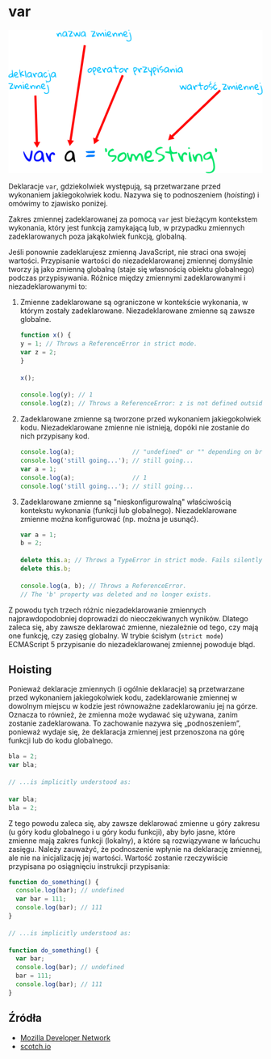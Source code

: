# var

![var](var.png )

Deklaracje `var`, gdziekolwiek występują, są przetwarzane przed wykonaniem
jakiegokolwiek kodu. Nazywa się to podnoszeniem (*hoisting*)
i omówimy to zjawisko poniżej.

Zakres zmiennej zadeklarowanej za pomocą `var` jest bieżącym kontekstem wykonania,
który jest funkcją zamykającą lub, w przypadku zmiennych zadeklarowanych poza
jakąkolwiek funkcją, globalną.

Jeśli ponownie zadeklarujesz zmienną JavaScript, nie straci ona swojej wartości.
Przypisanie wartości do niezadeklarowanej zmiennej domyślnie tworzy ją jako
zmienną globalną (staje się własnością obiektu globalnego) podczas przypisywania.
Różnice między zmiennymi zadeklarowanymi i niezadeklarowanymi to:

1. Zmienne zadeklarowane są ograniczone w kontekście wykonania, w którym zostały
zadeklarowane. Niezadeklarowane zmienne są zawsze globalne.

    ```js
    function x() {
    y = 1; // Throws a ReferenceError in strict mode.
    var z = 2;
    }

    x();

    console.log(y); // 1
    console.log(z); // Throws a ReferenceError: z is not defined outside x.
    ```

2. Zadeklarowane zmienne są tworzone przed wykonaniem jakiegokolwiek kodu.
    Niezadeklarowane zmienne nie istnieją, dopóki nie zostanie do nich przypisany
    kod.

    ```js
    console.log(a);                // "undefined" or "" depending on browser
    console.log('still going...'); // still going...
    var a = 1;
    console.log(a);                // 1
    console.log('still going...'); // still going...
    ```

3. Zadeklarowane zmienne są "nieskonfigurowalną" właściwością kontekstu wykonania
    (funkcji lub globalnego). Niezadeklarowane zmienne można konfigurować
    (np. można je usunąć).

    ```js
    var a = 1;
    b = 2;

    delete this.a; // Throws a TypeError in strict mode. Fails silently otherwise.
    delete this.b;

    console.log(a, b); // Throws a ReferenceError.
    // The 'b' property was deleted and no longer exists.
    ```

Z powodu tych trzech różnic niezadeklarowanie zmiennych najprawdopodobniej doprowadzi
do nieoczekiwanych wyników. Dlatego zaleca się, aby zawsze deklarować zmienne,
niezależnie od tego, czy mają one funkcję, czy zasięg globalny. W trybie ścisłym
(`strict mode`) ECMAScript 5 przypisanie do niezadeklarowanej zmiennej powoduje błąd.

## Hoisting

Ponieważ deklaracje zmiennych (i ogólnie deklaracje) są przetwarzane przed wykonaniem
jakiegokolwiek kodu, zadeklarowanie zmiennej w dowolnym miejscu w kodzie jest
równoważne zadeklarowaniu jej na górze. Oznacza to również, że zmienna może
wydawać się używana, zanim zostanie zadeklarowana. To zachowanie nazywa się
„podnoszeniem”, ponieważ wydaje się, że deklaracja zmiennej jest przenoszona na
górę funkcji lub do kodu globalnego.

```js
bla = 2;
var bla;

// ...is implicitly understood as:

var bla;
bla = 2;
```

Z tego powodu zaleca się, aby zawsze deklarować zmienne u góry zakresu
(u góry kodu globalnego i u góry kodu funkcji), aby było jasne, które zmienne
mają zakres funkcji (lokalny), a które są rozwiązywane w łańcuchu zasięgu.
Należy zauważyć, że podnoszenie wpłynie na deklarację zmiennej, ale nie na
inicjalizację jej wartości. Wartość zostanie rzeczywiście przypisana po
osiągnięciu instrukcji przypisania:

```js
function do_something() {
  console.log(bar); // undefined
  var bar = 111;
  console.log(bar); // 111
}

// ...is implicitly understood as:

function do_something() {
  var bar;
  console.log(bar); // undefined
  bar = 111;
  console.log(bar); // 111
}
```

## Źródła

* [Mozilla Developer Network](https://developer.mozilla.org/en-US/docs/Web/JavaScript/Reference/Statements/var)
* [scotch.io](https://scotch.io/courses/10-need-to-know-javascript-concepts/declaring-javascript-variables-var-let-and-const)
